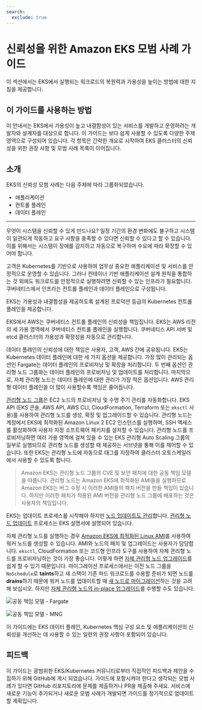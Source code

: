 ```yaml
---
search:
  exclude: true
---
```



# 신뢰성을 위한 Amazon EKS 모범 사례 가이드

이 섹션에서는 EKS에서 실행되는 워크로드의 복원력과 가용성을 높이는 방법에 대한 지침을 제공합니다.

## 이 가이드를 사용하는 방법

이 안내서는 EKS에서 가용성이 높고 내결함성이 있는 서비스를 개발하고 운영하려는 개발자와 설계자를 대상으로 합니다. 이 가이드는 보다 쉽게 사용할 수 있도록 다양한 주제 영역으로 구성되어 있습니다. 각 항목은 간략한 개요로 시작하여 EKS 클러스터의 신뢰성을 위한 권장 사항 및 모범 사례 목록이 이어집니다.

## 소개

EKS의 신뢰성 모범 사례는 다음 주제에 따라 그룹화되었습니다.

* 애플리케이션
* 컨트롤 플레인
* 데이터 플레인

---

무엇이 시스템을 신뢰할 수 있게 만드나요? 일정 기간의 환경 변화에도 불구하고 시스템이 일관되게 작동하고 요구 사항을 충족할 수 있다면 신뢰할 수 있다고 할 수 있습니다. 이를 위해서는 시스템이 장애를 감지하고 자동으로 복구하며 수요에 따라 확장할 수 있어야 합니다.

고객은 Kubernetes를 기반으로 사용하여 업무상 중요한 애플리케이션 및 서비스를 안정적으로 운영할 수 있습니다. 그러나 컨테이너 기반 애플리케이션 설계 원칙을 통합하는 것 외에도 워크로드를 안정적으로 실행하려면 신뢰할 수 있는 인프라가 필요합니다. 쿠버네티스에서 인프라는 컨트롤 플레인과 데이터 플레인으로 구성됩니다.

EKS는 가용성과 내결함성을 제공하도록 설계된 프로덕션 등급의 Kubernetes 컨트롤 플레인을 제공합니다.

EKS에서 AWS는 쿠버네티스 컨트롤 플레인의 신뢰성을 책임집니다. EKS는 AWS 리전의 세 가용 영역에서 쿠버네티스 컨트롤 플레인을 실행합니다. 쿠버네티스 API 서버 및 etcd 클러스터의 가용성과 확장성을 자동으로 관리합니다.

데이터 플레인의 신뢰성에 대한 책임은 사용자, 고객, AWS 간에 공유됩니다. EKS는 Kubernetes 데이터 플레인에 대한 세 가지 옵션을 제공합니다. 가장 많이 관리되는 옵션인 Fargate는 데이터 플레인의 프로비저닝 및 확장을 처리합니다. 두 번째 옵션인 관리형 노드 그룹화는 데이터 플레인의 프로비저닝 및 업데이트를 처리합니다. 마지막으로, 자체 관리형 노드는 데이터 플레인에 대한 관리가 가장 적은 옵션입니다. AWS 관리형 데이터 플레인을 더 많이 사용할수록 책임은 줄어듭니다.

[관리형 노드 그룹](https://docs.aws.amazon.com/eks/latest/userguide/managed-node-groups.html)은 EC2 노드의 프로비저닝 및 수명 주기 관리를 자동화합니다. EKS API (EKS 콘솔, AWS API, AWS CLI, CloudFormation, Terraform 또는 `eksctl` 사용)를 사용하여 관리형 노드를 생성, 확장 및 업그레이드할 수 있습니다. 관리형 노드는 계정에서 EKS에 최적화된 Amazon Linux 2 EC2 인스턴스를 실행하며, SSH 액세스를 활성화하여 사용자 지정 소프트웨어 패키지를 설치할 수 있습니다. 관리형 노드를 프로비저닝하면 여러 가용 영역에 걸쳐 있을 수 있는 EKS 관리형 Auto Scaling 그룹의 일부로 실행되므로 관리형 노드를 생성할 때 제공하는 서브넷을 통해 이를 제어할 수 있습니다. 또한 EKS는 관리형 노드에 자동으로 태그를 지정하여 클러스터 오토스케일러에서 사용할 수 있도록 합니다.

> Amazon EKS는 관리형 노드 그룹의 CVE 및 보안 패치에 대한 공동 책임 모델을 따릅니다. 관리형 노드는 Amazon EKS에 최적화된 AMI들을 실행하므로 Amazon EKS는 버그 수정 시 이러한 AMI들의 패치 버전을 만들 책임이 있습니다. 하지만 이러한 패치가 적용된 AMI 버전을 관리형 노드 그룹에 배포하는 것은 사용자의 책임입니다.

EKS는 업데이트 프로세스를 시작해야 하지만 [노드 업데이트도 관리](https://docs.aws.amazon.com/eks/latest/userguide/update-managed-node-group.html)합니다. [관리형 노드 업데이트](https://docs.aws.amazon.com/eks/latest/userguide/managed-node-update-behavior.html) 프로세스는 EKS 설명서에 설명되어 있습니다.

자체 관리형 노드를 실행하는 경우 [Amazon EKS에 최적화된 Linux AMI](https://docs.aws.amazon.com/eks/latest/userguide/eks-optimized-ami.html)를 사용하여 워커 노드를 생성할 수 있습니다. AMI와 노드의 패치 및 업그레이드는 사용자가 담당합니다. `eksctl`, CloudFormation 또는 코드형 인프라 도구를 사용하여 자체 관리형 노드를 프로비저닝하는 것이 가장 좋습니다. 이렇게 하면 [자체 관리형 노드 업그레이드](https://docs.aws.amazon.com/eks/latest/userguide/update-workers.html)를 쉽게 할 수 있기 때문입니다. 마이그레이션 프로세스에서는 이전 노드 그룹을 `NoSchedule`로 **taints**하고 새 스택이 기존 파드 워크로드를 수용할 준비가 되면 노드를 **drains**하기 때문에 워커 노드를 업데이트할 때 [새 노드로 마이그레이션](https://docs.aws.amazon.com/eks/latest/userguide/migrate-stack.html)하는 것을 고려해 보십시오. 하지만 [자체 관리형 노드의 in-place 업그레이드](https://docs.aws.amazon.com/eks/latest/userguide/update-stack.html)를 수행할 수도 있습니다.

![공동 책임 모델 - Fargate](./images/SRM-Fargate.jpeg)

![공동 책임 모델 - MNG](./images/SRM-MNG.jpeg)

이 가이드에는 EKS 데이터 플레인, Kubernetes 핵심 구성 요소 및 애플리케이션의 신뢰성을 개선하는 데 사용할 수 있는 일련의 권장 사항이 포함되어 있습니다.

## 피드백

이 가이드는 광범위한 EKS/Kubernetes 커뮤니티로부터 직접적인 피드백과 제안을 수집하기 위해 GitHub에 게시 되었습니다. 가이드에 포함시켜야 한다고 생각되는 모범 사례가 있다면 GitHub 리포지토리에 문제를 제출하거나 PR을 제출해 주세요. 서비스에 새로운 기능이 추가되거나 새로운 모범 사례가 개발되면 가이드를 정기적으로 업데이트할 계획입니다.
